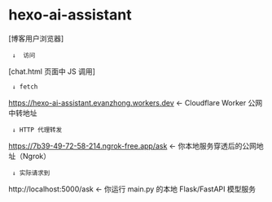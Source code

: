 # hexo-ai-assistant

[博客用户浏览器] 

     ↓  访问
     
[chat.html 页面中 JS 调用] 

     ↓ fetch
     
https://hexo-ai-assistant.evanzhong.workers.dev       ← Cloudflare Worker 公网中转地址

     ↓ HTTP 代理转发
     
https://7b39-49-72-58-214.ngrok-free.app/ask          ← 你本地服务穿透后的公网地址（Ngrok）

     ↓ 实际请求到
     
http://localhost:5000/ask                             ← 你运行 main.py 的本地 Flask/FastAPI 模型服务
